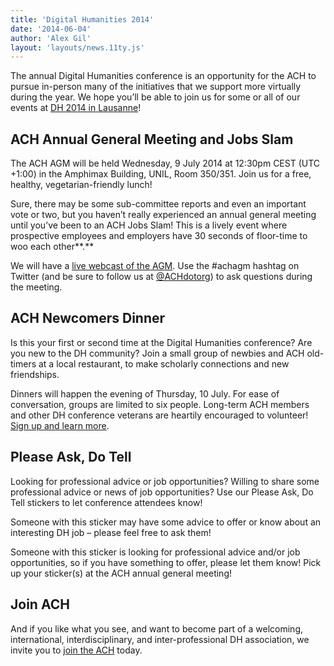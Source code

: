 ```yaml
---
title: 'Digital Humanities 2014'
date: '2014-06-04'
author: 'Alex Gil'
layout: 'layouts/news.11ty.js'
---
```

The annual Digital Humanities conference is an opportunity for the ACH to pursue in-person many of the initiatives that we support more virtually during the year. We hope you’ll be able to join us for some or all of our events at [DH 2014 in Lausanne](http://dh2014.org)!

## ACH Annual General Meeting and Jobs Slam

The ACH AGM will be held Wednesday, 9 July 2014 at 12:30pm CEST (UTC +1:00) in the Amphimax Building, UNIL, Room 350/351. Join us for a free, healthy, vegetarian-friendly lunch!

Sure, there may be some sub-committee reports and even an important vote or two, but you haven’t really experienced an annual general meeting until you’ve been to an ACH Jobs Slam! This is a lively event where prospective employees and employers have 30 seconds of floor-time to woo each other**.**

We will have a [live webcast of the AGM](http://dharchive.org/stream.html). Use the #achagm hashtag on Twitter (and be sure to follow us at [@ACHdotorg](http://twitter.com/achdotorg)) to ask questions during the meeting.

## ACH Newcomers Dinner

Is this your first or second time at the Digital Humanities conference? Are you new to the DH community? Join a small group of newbies and ACH old-timers at a local restaurant, to make scholarly connections and new friendships.

Dinners will happen the evening of Thursday, 10 July. For ease of conversation, groups are limited to six people. Long-term ACH members and other DH conference veterans are heartily encouraged to volunteer! [Sign up and learn more](http://bit.ly/ach-dinner-dh14).

## Please Ask, Do Tell

Looking for professional advice or job opportunities? Willing to share some professional advice or news of job opportunities? Use our Please Ask, Do Tell stickers to let conference attendees know!

Someone with this sticker may have some advice to offer or know about an interesting DH job – please feel free to ask them!

Someone with this sticker is looking for professional advice and/or job opportunities, so if you have something to offer, please let them know! Pick up your sticker(s) at the ACH annual general meeting!

## Join ACH

And if you like what you see, and want to become part of a welcoming, international, interdisciplinary, and inter-professional DH association, we invite you to [join the ACH](https://members.ach.org/) today.
